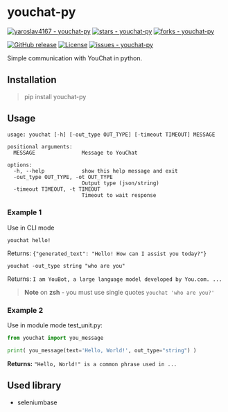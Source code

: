 # youchat-py
[![yaroslav4167 - youchat-py](https://img.shields.io/static/v1?label=yaroslav4167&message=youchat-py&color=white&logo=github)](https://github.com/yaroslav4167/youchat-py "Go to GitHub repo")
[![stars - youchat-py](https://img.shields.io/github/stars/yaroslav4167/youchat-py?style=social)](https://github.com/yaroslav4167/youchat-py)
[![forks - youchat-py](https://img.shields.io/github/forks/yaroslav4167/youchat-py?style=social)](https://github.com/yaroslav4167/youchat-py)

[![GitHub release](https://img.shields.io/github/release/yaroslav4167/youchat-py?include_prereleases=&sort=semver&color=white)](https://github.com/yaroslav4167/youchat-py/releases/)
[![License](https://img.shields.io/badge/License-BSD--2--Clause_license-white)](https://github.com/yaroslav4167/youchat-py/blob/main/LICENSE)
[![issues - youchat-py](https://img.shields.io/github/issues/yaroslav4167/youchat-py)](https://github.com/yaroslav4167/youchat-py/issues)
 
 Simple communication with YouChat in python.

## Installation
> pip install youchat-py

## Usage
```
usage: youchat [-h] [-out_type OUT_TYPE] [-timeout TIMEOUT] MESSAGE

positional arguments:
  MESSAGE               Message to YouChat

options:
  -h, --help            show this help message and exit
  -out_type OUT_TYPE, -ot OUT_TYPE
                        Output type (json/string)
  -timeout TIMEOUT, -t TIMEOUT
                        Timeout to wait response
```
### Example 1
Use in CLI mode
```
youchat hello!
```
Returns: `{"generated_text": "Hello! How can I assist you today?"}`
```
youchat -out_type string "who are you"
```
Returns: `I am YouBot, a large language model developed by You.com. ...`

> **Note**
> on **zsh** - you must use single quotes `youchat 'who are you?'`


### Example 2
Use in module mode
test_unit.py:
```py
from youchat import you_message

print( you_message(text='Hello, World!', out_type="string") )
```
**Returns:** `"Hello, World!" is a common phrase used in ...`


## Used library
- seleniumbase
